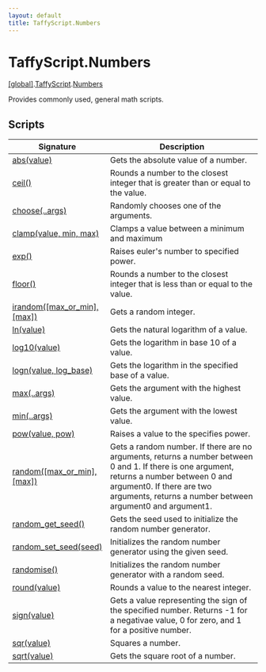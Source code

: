 ```yaml
---
layout: default
title: TaffyScript.Numbers
---
```


# TaffyScript.Numbers

[\[global\]]({{site.baseurl}}/docs/).[TaffyScript]({{site.baseurl}}/docs/TaffyScript/).[Numbers]({{site.baseurl}}/docs/TaffyScript/Numbers/)

Provides commonly used, general math scripts.

## Scripts

<table>
  <col width="20%">
  <thead>
    <tr>
      <th>Signature</th>
      <th>Description</th>
    </tr>
  </thead>
  <tbody>
    <tr>
      <td><a href="{{site.baseurl}}/docs/TaffyScript/Numbers/abs">abs(value)</a></td>
      <td>Gets the absolute value of a number.</td>
    </tr>
    <tr>
      <td><a href="{{site.baseurl}}/docs/TaffyScript/Numbers/ceil">ceil()</a></td>
      <td>Rounds a number to the closest integer that is greater than or equal to the value.</td>
    </tr>
    <tr>
      <td><a href="{{site.baseurl}}/docs/TaffyScript/Numbers/choose">choose(..args)</a></td>
      <td>Randomly chooses one of the arguments.</td>
    </tr>
    <tr>
      <td><a href="{{site.baseurl}}/docs/TaffyScript/Numbers/clamp">clamp(value, min, max)</a></td>
      <td>Clamps a value between a minimum and maximum</td>
    </tr>
    <tr>
      <td><a href="{{site.baseurl}}/docs/TaffyScript/Numbers/exp">exp()</a></td>
      <td>Raises euler's number to specified power.</td>
    </tr>
    <tr>
      <td><a href="{{site.baseurl}}/docs/TaffyScript/Numbers/floor">floor()</a></td>
      <td>Rounds a number to the closest integer that is less than or equal to the value.</td>
    </tr>
    <tr>
      <td><a href="{{site.baseurl}}/docs/TaffyScript/Numbers/irandom">irandom([max_or_min], [max])</a></td>
      <td>Gets a random integer.</td>
    </tr>
    <tr>
      <td><a href="{{site.baseurl}}/docs/TaffyScript/Numbers/ln">ln(value)</a></td>
      <td>Gets the natural logarithm of a value.</td>
    </tr>
    <tr>
      <td><a href="{{site.baseurl}}/docs/TaffyScript/Numbers/log10">log10(value)</a></td>
      <td>Gets the logarithm in base 10 of a value.</td>
    </tr>
    <tr>
      <td><a href="{{site.baseurl}}/docs/TaffyScript/Numbers/logn">logn(value, log_base)</a></td>
      <td>Gets the logarithm in the specified base of a value.</td>
    </tr>
    <tr>
      <td><a href="{{site.baseurl}}/docs/TaffyScript/Numbers/max">max(..args)</a></td>
      <td>Gets the argument with the highest value.</td>
    </tr>
    <tr>
      <td><a href="{{site.baseurl}}/docs/TaffyScript/Numbers/min">min(..args)</a></td>
      <td>Gets the argument with the lowest value.</td>
    </tr>
    <tr>
      <td><a href="{{site.baseurl}}/docs/TaffyScript/Numbers/pow">pow(value, pow)</a></td>
      <td>Raises a value to the specifies power.</td>
    </tr>
    <tr>
      <td><a href="{{site.baseurl}}/docs/TaffyScript/Numbers/random">random([max_or_min], [max])</a></td>
      <td>Gets a random number. If there are no arguments, returns a number between 0 and 1. If there is one argument, returns a number between 0 and argument0. If there are two arguments, returns a number between argument0 and argument1.</td>
    </tr>
    <tr>
      <td><a href="{{site.baseurl}}/docs/TaffyScript/Numbers/random_get_seed">random_get_seed()</a></td>
      <td>Gets the seed used to initialize the random number generator.</td>
    </tr>
    <tr>
      <td><a href="{{site.baseurl}}/docs/TaffyScript/Numbers/random_set_seed">random_set_seed(seed)</a></td>
      <td>Initializes the random number generator using the given seed.</td>
    </tr>
    <tr>
      <td><a href="{{site.baseurl}}/docs/TaffyScript/Numbers/randomise">randomise()</a></td>
      <td>Initializes the random number generator with a random seed.</td>
    </tr>
    <tr>
      <td><a href="{{site.baseurl}}/docs/TaffyScript/Numbers/round">round(value)</a></td>
      <td>Rounds a value to the nearest integer.</td>
    </tr>
    <tr>
      <td><a href="{{site.baseurl}}/docs/TaffyScript/Numbers/sign">sign(value)</a></td>
      <td>Gets a value representing the sign of the specified number. Returns -1 for a negativae value, 0 for zero, and 1 for a positive number.</td>
    </tr>
    <tr>
      <td><a href="{{site.baseurl}}/docs/TaffyScript/Numbers/sqr">sqr(value)</a></td>
      <td>Squares a number.</td>
    </tr>
    <tr>
      <td><a href="{{site.baseurl}}/docs/TaffyScript/Numbers/sqrt">sqrt(value)</a></td>
      <td>Gets the square root of a number.</td>
    </tr>
  </tbody>
</table>
